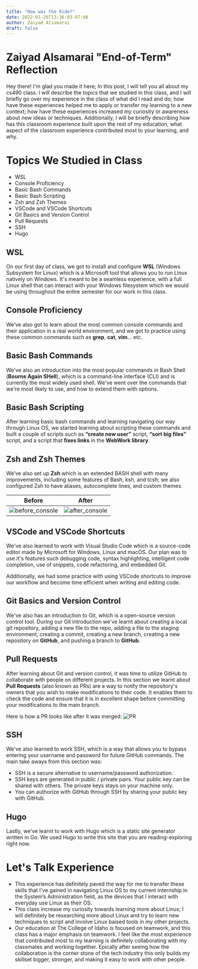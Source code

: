 ```yaml
---
title: "How was the Ride?"
date: 2022-01-26T13:36:03-07:00
author: Zaiyad Alsamarai
draft: false
---
```


# Zaiyad Alsamarai "End-of-Term" Reflection

Hey there! I'm glad you made it here; In this post, I will tell you all about my cs490 class. I will describe the topics that we studied in this class, and I will briefly go over my experience in the class of what did I read and do; how have these experiences helped me to apply or transfer my learning to a new context; how have these experiences increased my curiosity or awareness about new ideas or techniques. Additionally, I will be briefly describing how has this classroom experience built upon the rest of my education, what aspect of the classroom experience contributed most to your learning, and why.


# Topics We Studied in Class

 - WSL
 - Console Proficiency 
 - Basic Bash Commands
 - Basic Bash Scripting
 - Zsh and Zsh Themes
 - VSCode and VSCode Shortcuts
 - Git Basics and Version Control
 - Pull Requests
 - SSH
 - Hugo

## WSL

On our first day of class, we got to install and configure **WSL** (Windows Subsystem for Linux) which is a Microsoft tool that allows you to run Linux natively on Windows. It's meant to be a seamless experience, with a full Linux shell that can interact with your Windows filesystem which we would be using throughout the entire semester for our work in this class.

## Console Proficiency

We’ve also got to learn about the most common console commands and their application in a real world environment, and we got to practice using these common commands such as **grep**, **cat**, **vim**… etc.

## Basic Bash Commands

We've also an introduction into the most popular commands in Bash Shell (**Bourne Again SHell**), which is a command-line interface (CLI) and is currently the most widely used shell. We've went over the commands that we're most likely to use, and how to extend them with options.

## Basic Bash Scripting

After learning basic bash commands and learning navigating our way through Linux OS, we started learning about scripting these commands and built a couple of scripts such as **“create new user”** script, **“sort big files”** script, and a script that **fixes links** in the **WebWork library**.

## Zsh and Zsh Themes

We’ve also set up **Zsh** which is an extended BASH shell with many improvements, including some features of Bash, ksh, and tcsh; we also configured Zsh to have aliases, autocomplete lines, and custom themes.

| Before        | After           |
| ------------- |:-------------:| 
| ![before_console](/before_console.png)    | ![after_console](/after_console.png) |

## VSCode and VSCode Shortcuts

We've also learned to work with Visual Studio Code which is a source-code editor made by Microsoft for Windows, Linux and macOS. Our plan was to use it's features such debugging code, syntax highlighting, intelligent code completion, use of snippets, code refactoring, and embedded Git.

Additionally, we had some practice with using VSCode shortcuts to improve our workflow and become time efficient when writing and editing code.


## Git Basics and Version Control

We've also has an introduction to Git, which is a open-source version control tool. During our Git introduction we've learnt about creating a local git repository, adding a new file to the repo, adding a file to the staging environment, creating a commit, creating a new branch, creating a new repository on **GitHub**, and pushing a branch to **GitHub**.

## Pull Requests

After learning about Git and version control, it was time to utilize GitHub to collaborate with people on different projects. In this section we learnt about **Pull Requests** (also known as PRs) are a way to notify the repository's owners that you wish to make modifications to their code. It enables them to check the code and ensure that it is in excellent shape before committing your modifications to the main branch.

Here is how a PR looks like after it was merged:
![PR](/PR.JPG)

## SSH

We've also learned to work SSH, which is a way that allows you to bypass entering your username and password for future GitHub commands.
The main take aways from this section was:
- SSH is a secure alternative to username/password authorization.
- SSH keys are generated in public / private pairs. Your public key can be shared with others. The private keys stays on your machine only.
- You can authorize with GitHub through SSH by sharing your public key with GitHub.


## Hugo

Lastly, we've learnt to work with Hugo which is a static site generator written in Go. We used Hugo to write this site that you are reading-exploring right now. 

# Let's Talk Experience


- This experience has definitely paved the way for me to transfer these skills that I've gained in navigating Linux OS to my current internship in the System’s Administration field, as the devices that I interact with everyday use Linux as their OS.
- This class increase my curiosity towards learning more about Linux; I will definitely be researching more about Linux and try to learn new techniques to script and involve Linux baised tools in my other projects.
- Our education at The College of Idaho is focused on teamwork, and this class has a major emphasis on teamwork. I feel like the most experience that contributed most to my learning is definitely collaborating with my classmates and working together. Epically after seeing how the collaboration is the corner stone of the tech industry this only builds my skillset bigger, stronger, and making it easy to work with other people.